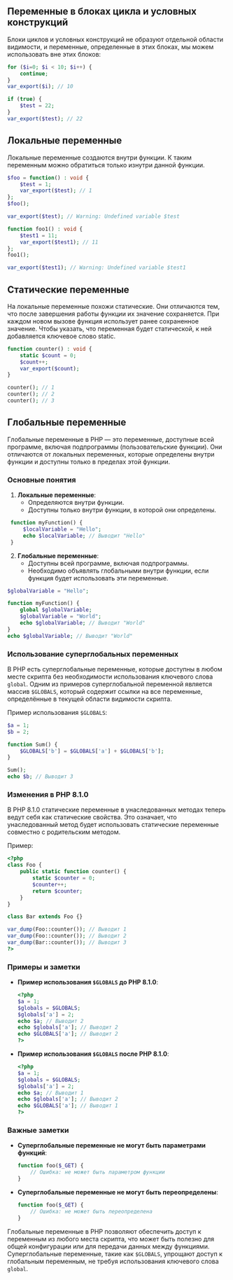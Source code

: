 ## Переменные в блоках цикла и условных конструкций

Блоки циклов и условных конструкций не образуют отдельной области видимости, и переменные, определенные в этих блоках, мы можем использовать вне этих блоков:

```php
for ($i=0; $i < 10; $i++) {
	continue;
}
var_export($i); // 10

if (true) {
	$test = 22;
}
var_export($test); // 22
```

## Локальные переменные

Локальные переменные создаются внутри функции. К таким переменным можно обратиться только изнутри данной функции.

```php
$foo = function() : void {
    $test = 1;
    var_export($test); // 1
};
$foo();

var_export($test); // Warning: Undefined variable $test

function foo1() : void {
    $test1 = 11;
    var_export($test1); // 11
};
foo1();

var_export($test1); // Warning: Undefined variable $test1
```

## Статические переменные

На локальные переменные похожи статические. Они отличаются тем, что после завершения работы функции их значение сохраняется. При каждом новом вызове функция использует ранее сохраненное значение. Чтобы указать, что переменная будет статической, к ней добавляется ключевое слово static.

```php
function counter() : void {
    static $count = 0;
    $count++;
    var_export($count);
}

counter(); // 1
counter(); // 2
counter(); // 3
```

## Глобальные переменные

Глобальные переменные в PHP — это переменные, доступные всей программе, включая подпрограммы (пользовательские функции). Они отличаются от локальных переменных, которые определены внутри функции и доступны только в пределах этой функции.

### Основные понятия

1. **Локальные переменные**:
   - Определяются внутри функции.
   - Доступны только внутри функции, в которой они определены.

```php
 function myFunction() {
	 $localVariable = "Hello";
	 echo $localVariable; // Выводит "Hello"
 }
```

2. **Глобальные переменные**:
   - Доступны всей программе, включая подпрограммы.
   - Необходимо объявлять глобальными внутри функции, если функция будет использовать эти переменные.

```php
$globalVariable = "Hello";

function myFunction() {
	global $globalVariable;
	$globalVariable = "World";
	echo $globalVariable; // Выводит "World"
}
echo $globalVariable; // Выводит "World"
```

### Использование суперглобальных переменных

В PHP есть суперглобальные переменные, которые доступны в любом месте скрипта без необходимости использования ключевого слова `global`. Одним из примеров суперглобальной переменной является массив `$GLOBALS`, который содержит ссылки на все переменные, определённые в текущей области видимости скрипта.

Пример использования `$GLOBALS`:
```php
$a = 1;
$b = 2;

function Sum() {
    $GLOBALS['b'] = $GLOBALS['a'] + $GLOBALS['b'];
}

Sum();
echo $b; // Выводит 3
```

### Изменения в PHP 8.1.0

В PHP 8.1.0 статические переменные в унаследованных методах теперь ведут себя как статические свойства. Это означает, что унаследованный метод будет использовать статические переменные совместно с родительским методом.

Пример:
```php
<?php
class Foo {
    public static function counter() {
        static $counter = 0;
        $counter++;
        return $counter;
    }
}

class Bar extends Foo {}

var_dump(Foo::counter()); // Выводит 1
var_dump(Foo::counter()); // Выводит 2
var_dump(Bar::counter()); // Выводит 3
?>
```

### Примеры и заметки

- **Пример использования `$GLOBALS` до PHP 8.1.0**:
  ```php
  <?php
  $a = 1;
  $globals = $GLOBALS;
  $globals['a'] = 2;
  echo $a; // Выводит 2
  echo $globals['a']; // Выводит 2
  echo $GLOBALS['a']; // Выводит 2
  ?>
  ```

- **Пример использования `$GLOBALS` после PHP 8.1.0**:
  ```php
  <?php
  $a = 1;
  $globals = $GLOBALS;
  $globals['a'] = 2;
  echo $a; // Выводит 1
  echo $globals['a']; // Выводит 2
  echo $GLOBALS['a']; // Выводит 1
  ?>
  ```

### Важные заметки

- **Суперглобальные переменные не могут быть параметрами функций**:
  ```php
  function foo($_GET) {
      // Ошибка: не может быть параметром функции
  }
  ```

- **Суперглобальные переменные не могут быть переопределены**:
  ```php
  function foo($_GET) {
      // Ошибка: не может быть переопределена
  }
  ```

Глобальные переменные в PHP позволяют обеспечить доступ к переменным из любого места скрипта, что может быть полезно для общей конфигурации или для передачи данных между функциями. Суперглобальные переменные, такие как `$GLOBALS`, упрощают доступ к глобальным переменным, не требуя использования ключевого слова `global`.